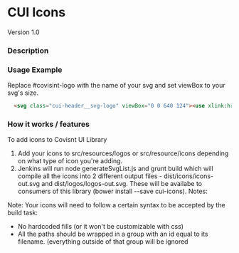 # CUI Icons
Version 1.0


### Description


### Usage Example
Replace #covisint-logo with the name of your svg and set viewBox to your svg's size.



```html
  <svg class="cui-header__svg-logo" viewBox="0 0 640 124"><use xlink:href="bower_components/cui-icons/dist
```

### How it works / features
To add icons to Covisnt UI Library

1. Add your icons to src/resources/logos or src/resource/icons depending on what type of icon you're adding.
2. Jenkins will run node generateSvgList.js and grunt build which will compile all the icons into 2 different output files - dist/icons/icons-out.svg and dist/logos/logos-out.svg. These will be availabe to consumers of this library (bower install --save cui-icons).
Notes:

Note: Your icons will need to follow a certain syntax to be accepted by the build task:
* No hardcoded fills (or it won't be customizable with css)
* All the paths should be wrapped in a group with an id equal to its filename. (everything outside of that group will be ignored



